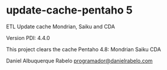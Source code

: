 update-cache-pentaho 5
======================

ETL Update cache Mondrian, Saiku and CDA

Version PDI: 4.4.0

This project clears the cache Pentaho 4.8:
  Mondrian
  Saiku
  CDA

Daniel Albuquerque Rabelo
programador@danielrabelo.com
